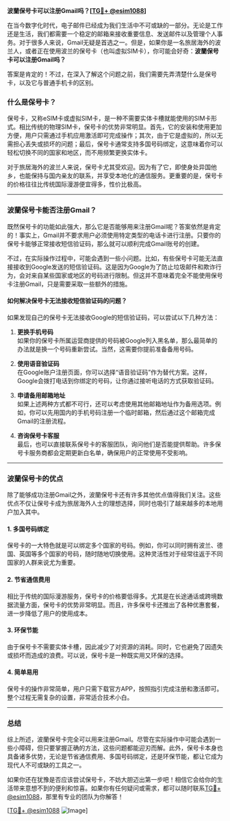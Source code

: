 **波蘭保号卡可以注册Gmail吗？[[TG💪+ @esim1088](https://t.me/s/esim1088)]**

在当今数字化时代，电子邮件已经成为我们生活中不可或缺的一部分。无论是工作还是生活，我们都需要一个稳定的邮箱来接收重要信息、发送邮件以及管理个人事务。对于很多人来说，Gmail无疑是首选之一。但是，如果你是一名旅居海外的波兰人，或者正在使用波兰的保号卡（也叫虚拟SIM卡），你可能会好奇：**波蘭保号卡可以注册Gmail吗？**

答案是肯定的！不过，在深入了解这个问题之前，我们需要先弄清楚什么是保号卡，以及它与普通手机卡的区别。

### 什么是保号卡？

保号卡，又称eSIM卡或虚拟SIM卡，是一种不需要实体卡槽就能使用的SIM卡形式。相比传统的物理SIM卡，保号卡的优势非常明显。首先，它的安装和使用更加方便，用户只需通过手机应用激活即可完成操作；其次，由于它是虚拟的，所以无需担心丢失或损坏的问题；最后，保号卡通常支持多国号码绑定，这意味着你可以轻松切换不同的国家和地区，而不用频繁更换实体卡。

对于旅居海外的波兰人来说，保号卡尤其受欢迎。因为有了它，即使身处异国他乡，也能保持与国内亲友的联系，并享受本地化的通信服务。更重要的是，保号卡的价格往往比传统国际漫游便宜得多，性价比极高。

---

### 波蘭保号卡能否注册Gmail？

既然保号卡的功能如此强大，那么它是否能够用来注册Gmail呢？答案依然是肯定的！事实上，Gmail并不要求用户必须使用特定类型的电话卡进行注册。只要你的保号卡能够正常接收短信验证码，那么就可以顺利完成Gmail账号的创建。

不过，在实际操作过程中，可能会遇到一些小问题。比如，有些保号卡可能无法直接接收到Google发送的短信验证码。这是因为Google为了防止垃圾邮件和欺诈行为，会对来自某些国家或地区的号码进行限制。但这并不意味着完全不能使用保号卡注册Gmail，只是需要采取一些额外的措施。

#### 如何解决保号卡无法接收短信验证码的问题？

如果发现自己的保号卡无法接收Google的短信验证码，可以尝试以下几种方法：

1. **更换手机号码**  
   如果你的保号卡所属运营商提供的号码被Google列入黑名单，那么最简单的办法就是换一个号码重新尝试。当然，这需要你提前准备备用号码。

2. **使用语音验证码**  
   在Google账户注册页面，你可以选择“语音验证码”作为替代方案。这样，Google会拨打电话到你绑定的号码，让你通过接听电话的方式获取验证码。

3. **申请备用邮箱地址**  
   如果上述两种方式都不可行，还可以考虑使用其他邮箱地址作为备用选项。例如，你可以先用国内的手机号码注册一个临时邮箱，然后通过这个邮箱完成Gmail的注册流程。

4. **咨询保号卡客服**  
   最后，也可以直接联系保号卡的客服团队，询问他们是否能提供帮助。许多保号卡服务商都会定期更新白名单，确保用户的正常使用不受影响。

---

### 波蘭保号卡的优点

除了能够成功注册Gmail之外，波蘭保号卡还有许多其他优点值得我们关注。这些优点不仅让保号卡成为旅居海外人士的理想选择，同时也吸引了越来越多的本地用户加入其中。

#### 1. 多国号码绑定
保号卡的一大特色就是可以绑定多个国家的号码。例如，你可以同时拥有波兰、德国、英国等多个国家的号码，随时随地切换使用。这种灵活性对于经常往返于不同国家的人群来说尤为重要。

#### 2. 节省通信费用
相比于传统的国际漫游服务，保号卡的价格要低得多。尤其是在长途通话或跨境数据流量方面，保号卡的优势非常明显。而且，许多保号卡还推出了各种优惠套餐，进一步降低了用户的使用成本。

#### 3. 环保节能
由于保号卡不需要实体卡槽，因此减少了对资源的消耗。同时，它也避免了因遗失或损坏而造成的浪费。可以说，保号卡是一种既实用又环保的选择。

#### 4. 简单易用
保号卡的操作非常简单，用户只需下载官方APP，按照指引完成注册和激活即可。整个过程无需复杂的设置，非常适合技术小白。

---

### 总结

综上所述，波蘭保号卡完全可以用来注册Gmail。尽管在实际操作中可能会遇到一些小障碍，但只要掌握正确的方法，这些问题都能迎刃而解。此外，保号卡本身也具备诸多优势，无论是节省通信费用、多国号码绑定，还是环保节能，都让它成为现代人不可或缺的工具之一。

如果你还在犹豫是否应该尝试保号卡，不妨大胆迈出第一步吧！相信它会给你的生活带来意想不到的便利和惊喜。如果你有任何疑问或需求，都可以随时联系[TG💪+ @esim1088](https://t.me/s/esim1088)，那里有专业的团队为你解答！

[[TG💪+ @esim1088](https://t.me/s/esim1088) ![Image](https://i.postimg.cc/4NQfJmqS/Snipaste-2025-05-13-00-14-12.png)]
